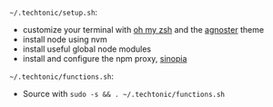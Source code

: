 `~/.techtonic/setup.sh`:
- customize your terminal with [oh my zsh](http://ohmyz.sh/) and the [agnoster](https://gist.github.com/agnoster/3712874) theme
- install node using nvm
- install useful global node modules
- install and configure the npm proxy, [sinopia](https://github.com/rlidwka/sinopia)

`~/.techtonic/functions.sh`:
- Source with `sudo -s && . ~/.techtonic/functions.sh`